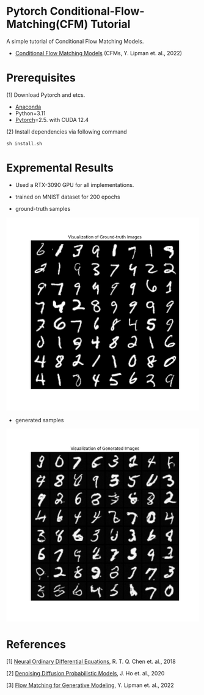 # Pytorch Conditional-Flow-Matching(CFM) Tutorial
A simple tutorial of Conditional Flow Matching Models.
* [Conditional Flow Matching Models](https://arxiv.org/abs/2210.02747) (CFMs, Y. Lipman et. al., 2022)

# Prerequisites
(1) Download Pytorch and etcs.
* [Anaconda](https://www.anaconda.com/)
* Python=3.11
* [Pytorch](https://pytorch.org/)=2.5. with CUDA 12.4

(2) Install dependencies via following command
```
sh install.sh
```

# Expremental Results
* Used a RTX-3090 GPU for all implementations.
* trained on MNIST dataset for 200 epochs

* ground-truth samples <br>

![ground_truth](./assets/ground_truth_images.png)

* generated samples <br>

![generated](./assets/generated_images.png)


# References

[1] [Neural Ordinary Differential Equations](https://arxiv.org/abs/1806.07366), R. T. Q. Chen et. al., 2018

[2] [Denoising Diffusion Probabilistic Models](https://arxiv.org/abs/2006.11239), J. Ho et. al., 2020

[3] [Flow Matching for Generative Modeling](https://arxiv.org/abs/2210.02747), Y. Lipman et. al., 2022


